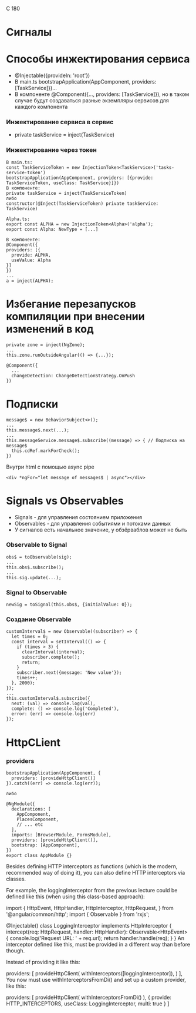 C 180
# Сигналы


# Способы инжектирования сервиса
- @Injectable({provideIn: 'root'})
- В main.ts bootstrapApplication(AppComponent, providers: [TaskService]})...
- В компоненте @Component({..., providers: [TaskService]}), но в таком случае будут создаваться разные экземпляры сервисов для каждого компонента

### Инжектирование сервиса в сервис
- private taskService = inject(TaskService)

### Инжектирование через токен
```
В main.ts:
const TaskServiceToken = new InjectionToken<TaskService>('tasks-service-token')
bootstrapApplication(AppComponent, providers: [{provide: TaskServiceToken, useClass: TaskService}]})
В компоненте:
private taskService = inject(TaskServiceToken)
либо
constructor(@Inject(TaskServiceToken) private taskService: TaskService)
```

```
Alpha.ts:
export const ALPHA = new InjectionToken<Alpha>('alpha');
export const Alpha: NewType = [...]

В компоненте:
@Component({
providers: [{
  provide: ALPHA,
  useValue: Alpha
}]
})
...
a = inject(ALPHA);
```

# Избегание перезапусков компиляции при внесении изменений в код
```
private zone = inject(NgZone);
...
this.zone.runOutsideAngular(() => {...});
```

```
@Component({
  ...
  changeDetection: ChangeDetectionStrategy.OnPush
})
```

# Подписки
```
message$ = new BehaviorSubject<>();
...
this.message$.next(...);
...
this.messageService.message$.subscribe((message) => { // Подписка на message$
  this.cdRef.markForCheck();
})
```

Внутри html  с помощью async pipe
```
<div *ngFor="let message of messages$ | async"></div>
```

# Signals vs Observables
- Signals - для управления состоянием приложения
- Observables - для управления событиями и потоками данных
- У сигналов есть начальное значение, у обзёрваблов может не быть

### Observable to Signal
```
obs$ = toObservable(sig);
...
this.obs$.subscribe();
...
this.sig.update(...);
```
### Signal to Observable
```
newSig = toSignal(this.obs$, {initialValue: 0});
```
### Создание Observable
```
customInterval$ = new Observable((subscriber) => {
  let times = 0;
  const interval = setInterval(() => {
    if (times > 3) {
      clearInterval(interval);
      subscriber.complete();
      return;
    }
    subscriber.next({message: 'New value'});
    times++;
  }, 2000);
});
...
this.customInterval$.subscribe({
  next: (val) => console.log(val),
  complete: () => console.log('Completed'),
  error: (err) => console.log(err)
});
```

# HttpCLient
### providers
```
bootstrapApplication(AppComponent, {
  providers: [provideHttpClient()]
}).catch((err) => console.log(err));

либо

@NgModule({
  declarations: [
    AppComponent,
    PlacesComponent,
    // ... etc
  ],
  imports: [BrowserModule, FormsModule],
  providers: [provideHttpClient()],
  bootstrap: [AppComponent],
})
export class AppModule {}
```

Besides defining HTTP interceptors as functions (which is the modern, recommended way of doing it), you can also define HTTP interceptors via classes.

For example, the loggingInterceptor from the previous lecture could be defined like this (when using this class-based approach):

import {
  HttpEvent,
  HttpHandler,
  HttpInterceptor,
  HttpRequest,
} from '@angular/common/http';
import { Observable } from 'rxjs';
 
@Injectable()
class LoggingInterceptor implements HttpInterceptor {
  intercept(req: HttpRequest<unknown>, handler: HttpHandler): Observable<HttpEvent<any>> {
    console.log('Request URL: ' + req.url);
    return handler.handle(req);
  }
}
An interceptor defined like this, must be provided in a different way than before though.

Instead of providing it like this:

providers: [
  provideHttpClient(
    withInterceptors([loggingInterceptor]),
  )
],
You now must use withInterceptorsFromDi() and set up a custom provider, like this:

providers: [
  provideHttpClient(
    withInterceptorsFromDi()
  ),
  { provide: HTTP_INTERCEPTORS, useClass: LoggingInterceptor, multi: true }
]
